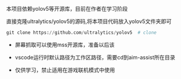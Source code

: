本项目依赖yolov5等开源库，目前在作者在学习阶段

直接克隆ultralytics/yolov5的源码,将本项目代码放入yolov5文件夹即可
```py
git clone https://github.com/ultralytics/yolov5  # clone
```

* 屏幕抓取可以使用mss开源库，准备以后该

* vscode运行时默认路径为工作区路径，需要cd到aim-assist所在目录

* 仅供学习，禁止适用在游戏联机模式中使用
